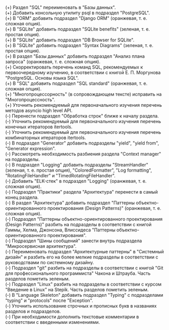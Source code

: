 (+) Раздел "SQL" переименовать в "Базы данных".  
(+) Добавить консольную утилиту psql в подраздел "PostgreSQL".  
(+) В "ORM" добавить подраздел "Django ORM" (оранжевая, т. е. сложная опция).  
(+) В "SQLite" добавить подраздел "SQLite benefits" (зеленая, т. е. простая опция).  
(+) В "SQLite" добавить подраздел "DB Browser for SQLite".  
(+) В "SQLite" добавить подраздел "Syntax Diagrams" (зеленая, т. е. простая опция).  
(+) В раздел "Базы данных" добавить подраздел "Анализ плана запроса" (оранжевая, т. е. сложная опция).  
(+) Скорректировать перечень команд SQL, рекомендуемых к первоочередному изучению, в соответствии с книгой Е. П. Моргунова "PostgreSQL. Основы языка SQL".  
(+) В "SQL" добавить подраздел "SQL standard" (оранжевая, т. е. сложная опция).  
(+) "Многопроцессорность" (в сопровождающем тексте) исправить на "Многопроцессность".  
(+) Уточнить рекомендуемый для первоначального изучения перечень методов asyncio high level API.  
(-) Перенести подраздел "Обработка строк" ближе к началу раздела.  
(-) Уточнить рекомендуемый для первоначального изучения перечень конечных итераторов itertools.  
(-) Уточнить рекомендуемый для первоначального изучения перечень комбинаторных итераторов itertools.  
(-) В подраздел "Generator" добавить подразделы "yield", "yield from", "Generator expression".  
(-) Рассмотреть необходимость разбиения раздела "Context manager" на подразделы.  
(-) В подраздел "Logging" добавить подразделы "StreamHandler" (зеленая, т. е. простая опция), "ColoredFormatter", "Log formatting", "RotatingFileHandler" и "TimedRotatingFileHandler".  
(-) Добавить "ELK-стек" в подраздел "Logging" (оранжевая, т. е. сложная опция).  
(-) Подраздел "Практики" раздела "Архитектура" перенести в самый конец раздела.  
(-) В раздел "Архитектура" добавить подраздел "Паттерны объектно-ориентированного проектирования (Design Patterns)" (оранжевая, т. е. сложная опция).  
(-) Подраздел "Паттерны объектно-ориентированного проектирования (Design Patterns)" разбить на подразделы в соответствии с книгой Гаммы, Хелма, Джонсона, Влиссидеса "Паттерны объектно-ориентированного проектирования".  
(-) Подраздел "Шины сообщений" занести внутрь подраздела "Микросервисная архитектура".  
(-) Переименовать подраздел "Архитектурные паттерны" в "Системный дизайн" и разбить его на более мелкие подразделы в соответствии с руководствами по системному дизайну.  
(-) Подраздел "git" разбить на подразделы в соответствии с книгой "Git для профессионального программиста" Чакона и Штрауба. Часть разделов пометить зеленым.  
(-) Подраздел "Linux" разбить на подразделы в соответствии с курсом "Введение в Linux" на Stepik. Часть разделов пометить зеленым.  
(-) В "Language Skeleton" добавить подраздел "Typing" с подразделами "typing" и "protocols" после "Exception".  
(-) Уточнить использование строчных и прописных букв в названиях разделов и подразделов.  
(-) При необходимости дополнить текстовые комментарии в соответствии с введенными изменениями.  
